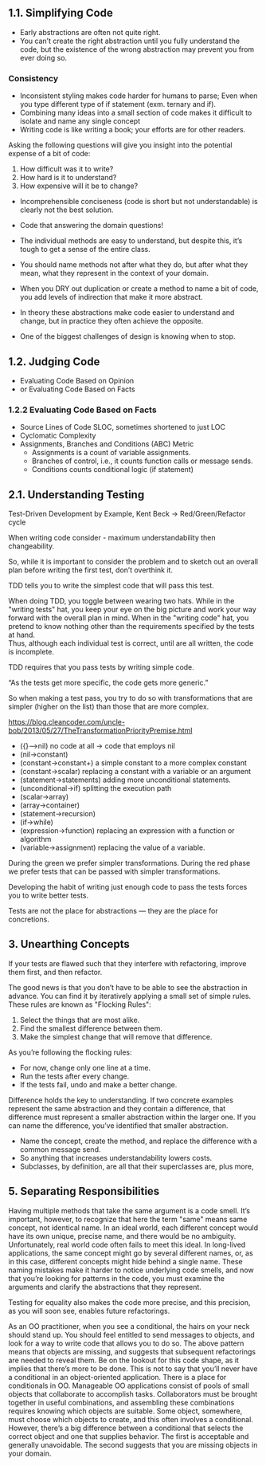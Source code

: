 ## 1.1. Simplifying Code

- Early abstractions are often not quite right.
- You can’t create the right abstraction until you fully understand the code, but the existence of the wrong abstraction
  may prevent you from ever doing so.

### Consistency

- Inconsistent styling makes code harder for humans to parse;
  Even when you type different type of if statement (exm. ternary and if).
- Combining many ideas into a small section of code makes it difficult to isolate and name any single concept
- Writing code is like writing a book; your efforts are for other readers.

Asking the following questions will give you insight into the potential expense of a bit of code:

1. How difficult was it to write?
2. How hard is it to understand?
3. How expensive will it be to change?

- Incomprehensible conciseness (code is short but not understandable) is clearly not the best solution.
- Code that answering the domain questions!
- The individual methods are easy to understand, but despite this, it’s tough to get a sense of the entire class.
- You should name methods not after what they do, but after what they mean, what they represent in the context of your
  domain.

- When you DRY out duplication or create a method to name a bit of code, you add levels of indirection that make it more
  abstract.
- In theory these abstractions make code easier to understand and change, but in practice they often achieve the
  opposite.
- One of the biggest challenges of design is knowing when to stop.

## 1.2. Judging Code

- Evaluating Code Based on Opinion
- or Evaluating Code Based on Facts

### 1.2.2 Evaluating Code Based on Facts

- Source Lines of Code SLOC, sometimes shortened to just LOC
- Cyclomatic Complexity
- Assignments, Branches and Conditions (ABC) Metric
    - Assignments is a count of variable assignments.
    - Branches of control, i.e., it counts function calls or message sends.
    - Conditions counts conditional logic (if statement)

## 2.1. Understanding Testing

Test-Driven Development by Example, Kent Beck -> Red/Green/Refactor cycle

When writing code consider - maximum understandability then changeability.

So, while it is important to consider the problem and to sketch
out an overall plan before writing the first test, don’t overthink it.

TDD tells you to write the simplest code that will pass this test.

When doing TDD, you toggle between wearing two hats. While in the
"writing tests" hat, you keep your eye on the big picture and
work your way forward with the overall plan in mind.
When in the "writing code" hat, you pretend to know nothing other
than the requirements specified by the tests at hand.   
Thus, although each individual test is correct, until are all written, the code is incomplete.

TDD requires that you pass tests by writing simple code.

“As the tests get more specific, the code gets more generic.”

So when making a test pass, you try to do so with transformations that are simpler (higher on the list) than those that
are more complex.

https://blog.cleancoder.com/uncle-bob/2013/05/27/TheTransformationPriorityPremise.html

- ({}–>nil) no code at all -> code that employs nil
- (nil->constant)
- (constant->constant+) a simple constant to a more complex constant
- (constant->scalar) replacing a constant with a variable or an argument
- (statement->statements) adding more unconditional statements.
- (unconditional->if) splitting the execution path
- (scalar->array)
- (array->container)
- (statement->recursion)
- (if->while)
- (expression->function) replacing an expression with a function or algorithm
- (variable->assignment) replacing the value of a variable.

During the green we prefer simpler transformations. During the red phase we prefer tests that can be passed with simpler
transformations.

Developing the habit of writing just enough code to pass the tests forces you to write better tests.

Tests are not the place for abstractions — they are the place for concretions.

## 3. Unearthing Concepts

If your tests are flawed such that they interfere with refactoring, improve them first, and then refactor.

The good news is that you don’t have to be able to see the
abstraction in advance. You can find it by iteratively applying a small set of simple rules.
These rules are known as "Flocking Rules":

1. Select the things that are most alike.
2. Find the smallest difference between them.
3. Make the simplest change that will remove that difference.

As you’re following the flocking rules:

- For now, change only one line at a time.
- Run the tests after every change.
- If the tests fail, undo and make a better change.

Difference holds the key to understanding. If two concrete
examples represent the same abstraction and they contain a
difference, that difference must represent a smaller
abstraction within the larger one. If you can name the
difference, you’ve identified that smaller abstraction.

- Name the concept, create the method, and replace the difference with a common message send.
- So anything that increases understandability lowers costs.
- Subclasses, by definition, are all that their superclasses are, plus more,

## 5. Separating Responsibilities

Having multiple methods that take
the same argument is a code smell. It’s important, however, to
recognize that here the term "same" means same concept, not
identical name. In an ideal world, each different concept
would have its own unique, precise name, and there would be
no ambiguity. Unfortunately, real world code often fails to
meet this ideal. In long-lived applications, the same concept
might go by several different names, or, as in this case,
different concepts might hide behind a single name. These
naming mistakes make it harder to notice underlying code
smells, and now that you’re looking for patterns in the code,
you must examine the arguments and clarify the abstractions
that they represent.

Testing for equality also
makes the code more precise, and this precision, as you will
soon see, enables future refactorings.

As an OO practitioner, when you see a conditional, the hairs
on your neck should stand up. You should feel entitled to send
messages to objects, and look for a way to write code that
allows you to do so. The above pattern means that objects are
missing, and suggests that subsequent refactorings are needed
to reveal them. Be on the lookout for this code shape, as it
implies that there’s more to be done.
This is not to say that you’ll never have a conditional in an
object-oriented application. There is a place for conditionals in
OO. Manageable OO applications consist of pools of small
objects that collaborate to accomplish tasks. Collaborators
must be brought together in useful combinations, and
assembling these combinations requires knowing which
objects are suitable. Some object, somewhere, must choose
which objects to create, and this often involves a conditional.
However, there’s a big difference between a conditional that
selects the correct object and one that supplies behavior. The
first is acceptable and generally unavoidable. The second
suggests that you are missing objects in your domain.
